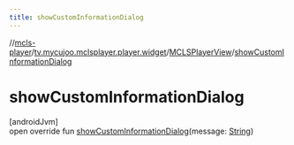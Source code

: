 ```yaml
---
title: showCustomInformationDialog
---
```

//[mcls-player](../../../index.html)/[tv.mycujoo.mclsplayer.player.widget](../index.html)/[MCLSPlayerView](index.html)/[showCustomInformationDialog](show-custom-information-dialog.html)



# showCustomInformationDialog



[androidJvm]\
open override fun [showCustomInformationDialog](show-custom-information-dialog.html)(message: [String](https://kotlinlang.org/api/latest/jvm/stdlib/kotlin/-string/index.html))




